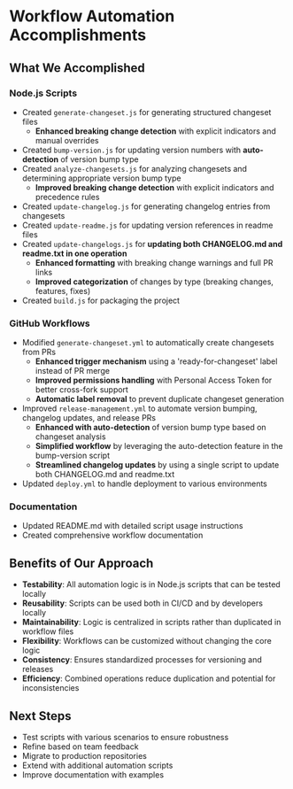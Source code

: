 # Workflow Automation Accomplishments

## What We Accomplished

### Node.js Scripts
- Created `generate-changeset.js` for generating structured changeset files
  - **Enhanced breaking change detection** with explicit indicators and manual overrides
- Created `bump-version.js` for updating version numbers with **auto-detection** of version bump type
- Created `analyze-changesets.js` for analyzing changesets and determining appropriate version bump type
  - **Improved breaking change detection** with explicit indicators and precedence rules
- Created `update-changelog.js` for generating changelog entries from changesets
- Created `update-readme.js` for updating version references in readme files
- Created `update-changelogs.js` for **updating both CHANGELOG.md and readme.txt in one operation**
  - **Enhanced formatting** with breaking change warnings and full PR links
  - **Improved categorization** of changes by type (breaking changes, features, fixes)
- Created `build.js` for packaging the project

### GitHub Workflows
- Modified `generate-changeset.yml` to automatically create changesets from PRs
  - **Enhanced trigger mechanism** using a 'ready-for-changeset' label instead of PR merge
  - **Improved permissions handling** with Personal Access Token for better cross-fork support
  - **Automatic label removal** to prevent duplicate changeset generation
- Improved `release-management.yml` to automate version bumping, changelog updates, and release PRs
  - **Enhanced with auto-detection** of version bump type based on changeset analysis
  - **Simplified workflow** by leveraging the auto-detection feature in the bump-version script
  - **Streamlined changelog updates** by using a single script to update both CHANGELOG.md and readme.txt
- Updated `deploy.yml` to handle deployment to various environments

### Documentation
- Updated README.md with detailed script usage instructions
- Created comprehensive workflow documentation

## Benefits of Our Approach
- **Testability**: All automation logic is in Node.js scripts that can be tested locally
- **Reusability**: Scripts can be used both in CI/CD and by developers locally
- **Maintainability**: Logic is centralized in scripts rather than duplicated in workflow files
- **Flexibility**: Workflows can be customized without changing the core logic
- **Consistency**: Ensures standardized processes for versioning and releases
- **Efficiency**: Combined operations reduce duplication and potential for inconsistencies

## Next Steps
- Test scripts with various scenarios to ensure robustness
- Refine based on team feedback
- Migrate to production repositories
- Extend with additional automation scripts
- Improve documentation with examples 